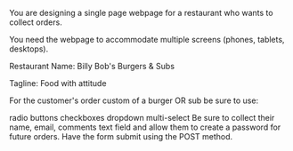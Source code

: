 You are designing a single page webpage for a restaurant who wants to collect orders.

You need the webpage to accommodate multiple screens (phones, tablets, desktops).

Restaurant Name:  Billy Bob's Burgers & Subs

Tagline: Food with attitude

 

For the customer's order custom of a burger OR sub be sure to use:

radio buttons
checkboxes
dropdown
multi-select
Be sure to collect their name, email, comments text field and allow them to create a password for future orders.  Have the form submit using the POST method.
